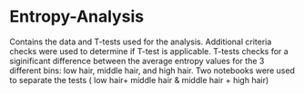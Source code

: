 # Entropy-Analysis

Contains the data and T-tests used for the analysis. Additional criteria checks were used to determine if T-test is applicable. T-tests checks for a siginificant difference between the average entropy values for the 3 different bins: low hair, middle hair, and high hair. Two notebooks were used to separate the tests ( low hair+ middle hair & middle hair + high hair)
